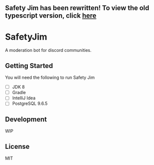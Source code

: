 ## Safety Jim has been rewritten! To view the old typescript version, click [here](https://github.com/Samoxive/SafetyJim/tree/2.3.3)

# SafetyJim 
A moderation bot for discord communities.


## Getting Started

You will need the following to run Safety Jim

- [ ] JDK 8
- [ ] Gradle
- [ ] IntelliJ Idea
- [ ] PostgreSQL 9.6.5

## Development
WIP

## License
MIT
